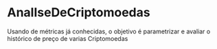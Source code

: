 # AnalIseDeCriptomoedas
Usando de métricas já conhecidas, o objetivo é parametrizar e avaliar o histórico de preço de varias Criptomoedas
